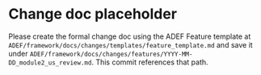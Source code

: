 # Change doc placeholder

Please create the formal change doc using the ADEF Feature template at `ADEF/framework/docs/changes/templates/feature_template.md` and save it under `ADEF/framework/docs/changes/features/YYYY-MM-DD_module2_us_review.md`. This commit references that path.


